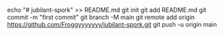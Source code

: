 echo "# jubilant-spork" >> README.md
git init
git add README.md
git commit -m "first commit"
git branch -M main
git remote add origin https://github.com/Froggyyyyyyy/jubilant-spork.git
git push -u origin main

